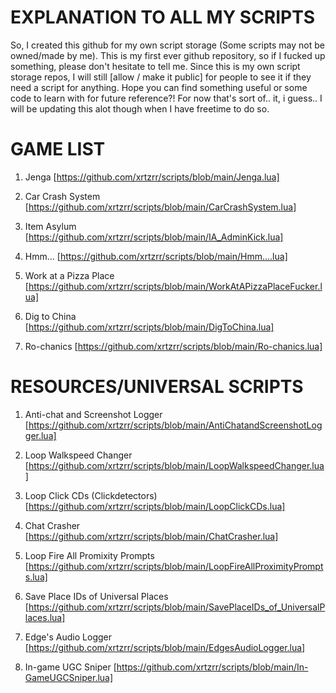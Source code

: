 # EXPLANATION TO ALL MY SCRIPTS
So, I created this github for my own script storage (Some scripts may not be owned/made by me).
This is my first ever github repository, so if I fucked up something, please don't hesitate to tell me.
Since this is my own script storage repos, I will still [allow / make it public] for people to see it if they need a script for anything.
Hope you can find something useful or some code to learn with for future reference?!
For now that's sort of.. it, i guess.. I will be updating this alot though when I have freetime to do so.


# GAME LIST

1. Jenga
[https://github.com/xrtzrr/scripts/blob/main/Jenga.lua]

2. Car Crash System
[https://github.com/xrtzrr/scripts/blob/main/CarCrashSystem.lua]

3. Item Asylum
[https://github.com/xrtzrr/scripts/blob/main/IA_AdminKick.lua]

4. Hmm...
[https://github.com/xrtzrr/scripts/blob/main/Hmm....lua]

5. Work at a Pizza Place
[https://github.com/xrtzrr/scripts/blob/main/WorkAtAPizzaPlaceFucker.lua]

6. Dig to China
[https://github.com/xrtzrr/scripts/blob/main/DigToChina.lua]

7. Ro-chanics
[https://github.com/xrtzrr/scripts/blob/main/Ro-chanics.lua]

# RESOURCES/UNIVERSAL SCRIPTS
1. Anti-chat and Screenshot Logger
[https://github.com/xrtzrr/scripts/blob/main/AntiChatandScreenshotLogger.lua]

2. Loop Walkspeed Changer
[https://github.com/xrtzrr/scripts/blob/main/LoopWalkspeedChanger.lua]

3. Loop Click CDs (Clickdetectors)
[https://github.com/xrtzrr/scripts/blob/main/LoopClickCDs.lua]

4. Chat Crasher
[https://github.com/xrtzrr/scripts/blob/main/ChatCrasher.lua]

5. Loop Fire All Promixity Prompts
[https://github.com/xrtzrr/scripts/blob/main/LoopFireAllProximityPrompts.lua]

6. Save Place IDs of Universal Places
[https://github.com/xrtzrr/scripts/blob/main/SavePlaceIDs_of_UniversalPlaces.lua]

7. Edge's Audio Logger
[https://github.com/xrtzrr/scripts/blob/main/EdgesAudioLogger.lua]

8. In-game UGC Sniper
[https://github.com/xrtzrr/scripts/blob/main/In-GameUGCSniper.lua]
